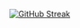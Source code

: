 [![GitHub Streak](https://streak-stats.demolab.com?user=1-nabe&hide_border=true&date_format=j%20M%5B%20Y%5D&hide_total_contributions=true)](https://git.io/streak-stats)
<!--
[![GitHub Streak](https://streak-stats.demolab.com?user=1-nabe&hide_border=true&date_format=j%20M%5B%20Y%5D)](https://git.io/streak-stats)

Here are some ideas to get you started:

- 🔭 I’m currently working on ...
- 🌱 I’m currently learning ...
- 👯 I’m looking to collaborate on ...
- 🤔 I’m looking for help with ...
- 💬 Ask me about ...
- 📫 How to reach me: ...
- 😄 Pronouns: ...
- ⚡ Fun fact: ...
-->
